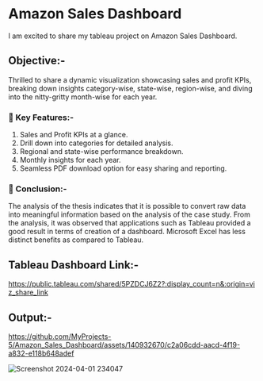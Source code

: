 # Amazon Sales Dashboard
I am excited to share my tableau project on Amazon Sales Dashboard.

## Objective:-      
Thrilled to share a dynamic visualization showcasing sales and profit KPIs, breaking down insights category-wise, state-wise, region-wise, and diving into the nitty-gritty month-wise for each year.

### 📌 Key Features:-               
1) Sales and Profit KPIs at a glance.     
2) Drill down into categories for detailed analysis.       
3) Regional and state-wise performance breakdown.      
4) Monthly insights for each year.        
5) Seamless PDF download option for easy sharing and reporting.         

### 📌 Conclusion:-
The analysis of the thesis indicates that it is possible to convert raw data into
meaningful information based on the analysis of the case study. From the
analysis, it was observed that applications such as Tableau provided a good
result in terms of creation of a dashboard. Microsoft Excel has less distinct
benefits as compared to Tableau.            

## Tableau Dashboard Link:-
https://public.tableau.com/shared/5PZDCJ6Z2?:display_count=n&:origin=viz_share_link

## Output:-
https://github.com/MyProjects-5/Amazon_Sales_Dashboard/assets/140932670/c2a06cdd-aacd-4f19-a832-e118b648adef

![Screenshot 2024-04-01 234047](https://github.com/MyProjects-5/Amazon_Sales_Dashboard/assets/140932670/b8af6b43-5a30-4cae-a21a-6993da6eded2)


